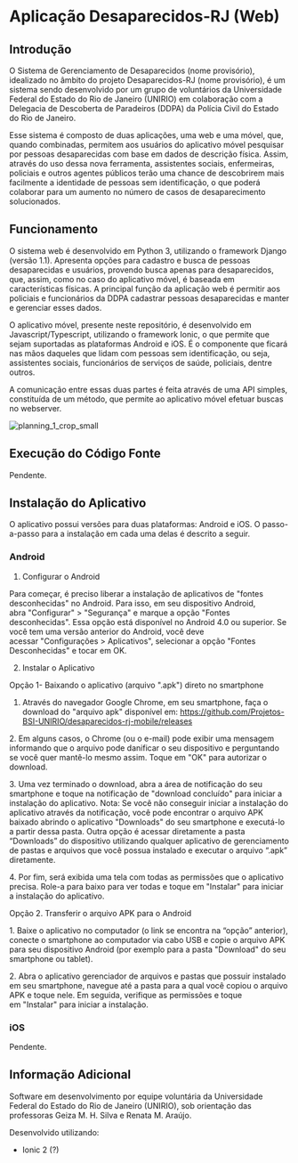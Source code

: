 # Aplicação Desaparecidos-RJ (Web)

## Introdução ##

O Sistema de Gerenciamento de Desaparecidos (nome provisório), idealizado no âmbito do projeto Desaparecidos-RJ (nome provisório), é um sistema sendo desenvolvido por um grupo de voluntários da Universidade Federal do Estado do Rio de Janeiro (UNIRIO) em colaboração com a Delegacia de Descoberta de Paradeiros (DDPA) da Polícia Civil do Estado do Rio de Janeiro.

Esse sistema é composto de duas aplicações, uma web e uma móvel, que, quando combinadas, permitem aos usuários do aplicativo móvel pesquisar por pessoas desaparecidas com base em dados de descrição física. Assim, através do uso dessa nova ferramenta, assistentes sociais, enfermeiras, policiais e outros agentes públicos terão uma chance de descobrirem mais facilmente a identidade de pessoas sem identificação, o que poderá colaborar para um aumento no número de casos de desaparecimento solucionados.

## Funcionamento ##

O sistema web é desenvolvido em Python 3, utilizando o framework Django (versão 1.1). Apresenta opções para cadastro e busca de pessoas desaparecidas e usuários, provendo busca apenas para desaparecidos, que, assim, como no caso do aplicativo móvel, é baseada em características físicas. A principal função da aplicação web é permitir aos policiais e funcionários da DDPA cadastrar pessoas desaparecidas e manter e gerenciar esses dados.

O aplicativo móvel, presente neste repositório, é desenvolvido em Javascript/Typescript, utilizando o framework Ionic, o que permite que sejam suportadas as plataformas Android e iOS. É o componente que ficará nas mãos daqueles que lidam com pessoas sem identificação, ou seja, assistentes sociais, funcionários de serviços de saúde, policiais, dentre outros. 

A comunicação entre essas duas partes é feita através de uma API simples, constituída de um método, que permite ao aplicativo móvel efetuar buscas no webserver.

![planning_1_crop_small](https://user-images.githubusercontent.com/6119173/35132273-8b8ec8e4-fcb1-11e7-8910-70e5e126680e.png)

## Execução do Código Fonte ##

Pendente.

## Instalação do Aplicativo ##

O aplicativo possui versões para duas plataformas: Android e iOS. O passo-a-passo para a instalação em cada uma delas é descrito a seguir.

### Android ###

1. Configurar o Android

Para começar, é preciso liberar a instalação de aplicativos de "fontes desconhecidas" no Android. Para isso, em seu dispositivo Android, abra "Configurar" > "Segurança" e marque a opção "Fontes desconhecidas".
Essa opção está disponível no Android 4.0 ou superior. Se você tem uma versão anterior do Android, você deve acessar "Configurações > Aplicativos", selecionar a opção "Fontes Desconhecidas" e tocar em OK.

2. Instalar o Aplicativo

Opção 1- Baixando o aplicativo (arquivo ".apk") direto no smartphone

1. Através do navegador Google Chrome, em seu smartphone, faça o download do "arquivo apk" disponível em:
https://github.com/Projetos-BSI-UNIRIO/desaparecidos-rj-mobile/releases

2. Em alguns casos, o Chrome (ou o e-mail) pode exibir uma mensagem informando que o arquivo pode danificar o seu dispositivo e perguntando se você quer mantê-lo mesmo assim. Toque em "OK" para autorizar o download.

3. Uma vez terminado o download, abra a área de notificação do seu smartphone e toque na notificação de "download concluído" para iniciar a instalação do aplicativo.
Nota: Se você não conseguir iniciar a instalação do aplicativo através da notificação, você pode encontrar o arquivo APK baixado abrindo o aplicativo "Downloads" do seu smartphone e executá-lo a partir dessa pasta. Outra opção é acessar diretamente a pasta “Downloads” do dispositivo utilizando qualquer aplicativo de gerenciamento de pastas e arquivos que você possua instalado e executar o arquivo “.apk” diretamente.

4. Por fim, será exibida uma tela com todas as permissões que o aplicativo precisa. Role-a para baixo para ver todas e toque em "Instalar" para iniciar a instalação do aplicativo.

Opção 2. Transferir o arquivo APK para o Android

1. Baixe o aplicativo no computador (o link se encontra na “opção” anterior), conecte o smartphone ao computador via cabo USB e copie o arquivo APK para seu dispositivo Android (por exemplo para a pasta "Download" do seu smartphone ou tablet).

2. Abra o aplicativo gerenciador de arquivos e pastas que possuir instalado em seu smartphone, navegue até a pasta para a qual você copiou o arquivo APK e toque nele. Em seguida, verifique as permissões e toque em "Instalar" para iniciar a instalação.


### iOS ###

Pendente.

## Informação Adicional ##

Software em desenvolvimento por equipe voluntária da Universidade Federal do Estado do Rio de Janeiro (UNIRIO), sob orientação das professoras Geiza M. H. Silva e Renata M. Araújo. 

Desenvolvido utilizando:
- Ionic 2 (?)

